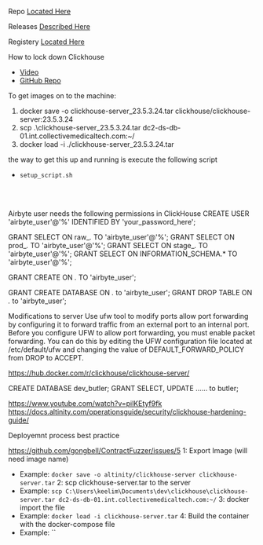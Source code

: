 Repo [Located Here](https://github.com/ClickHouse/ClickHouse/tree/master/docker/server)

Releases [Described Here](https://github.com/ClickHouse/ClickHouse/releases)

Registery [Located Here](https://registry.hub.docker.com/r/clickhouse/clickhouse-server/tags)

How to lock down Clickhouse
- [Video](https://www.youtube.com/watch?v=O5JWXLv_1ZQ&t=1458s)
- [GitHub Repo](https://github.com/Altinity/clickhouse-sql-examples/tree/main/fortress-clickhouse)
    
To get images on to the machine: 
1. docker save -o clickhouse-server_23.5.3.24.tar clickhouse/clickhouse-server:23.5.3.24
2. scp .\clickhouse-server_23.5.3.24.tar dc2-ds-db-01.int.collectivemedicaltech.com:~/
3. docker load -i ./clickhouse-server_23.5.3.24.tar


the way to get this up and running is execute the following script
- `setup_script.sh`

<br><br>

Airbyte user needs the following permissions in ClickHouse
CREATE USER 'airbyte_user'@'%' IDENTIFIED BY 'your_password_here';

GRANT SELECT ON raw_*.* TO 'airbyte_user'@'%';
GRANT SELECT ON prod_*.* TO 'airbyte_user'@'%';
GRANT SELECT ON stage_*.* TO 'airbyte_user'@'%';
GRANT SELECT ON INFORMATION_SCHEMA.* TO 'airbyte_user'@'%';

GRANT CREATE ON *.* TO 'airbyte_user';

GRANT CREATE DATABASE ON *.* to 'airbyte_user';
GRANT DROP TABLE ON *.* to 'airbyte_user';



Modifications to server
Use ufw tool to modify ports
allow port forwarding by configuring it to forward traffic from an external port to an internal port. Before you configure UFW to allow port forwarding, you must enable packet forwarding. You can do this by editing the UFW configuration file located at /etc/default/ufw and changing the value of DEFAULT_FORWARD_POLICY from DROP to ACCEPT.

https://hub.docker.com/r/clickhouse/clickhouse-server/

CREATE DATABASE dev_butler;
GRANT SELECT, UPDATE ...... to butler;

https://www.youtube.com/watch?v=pilKEtyf9fk
https://docs.altinity.com/operationsguide/security/clickhouse-hardening-guide/


Deployemnt process best practice
<!-- This is supposed to work better -->
https://github.com/gongbell/ContractFuzzer/issues/5 
1: Export Image (will need image name)
  - Example: `docker save -o altinity/clickhouse-server clickhouse-server.tar`
2: scp clickhouse-server.tar to the server
  - Example: `scp C:\Users\keelim\Documents\dev\clickhouse\clickhouse-server.tar dc2-ds-db-01.int.collectivemedicaltech.com:~/`
3: docker import the file
  - Example: `docker load -i clickhouse-server.tar`
4: Build the container with the docker-compose file
  - Example: ``